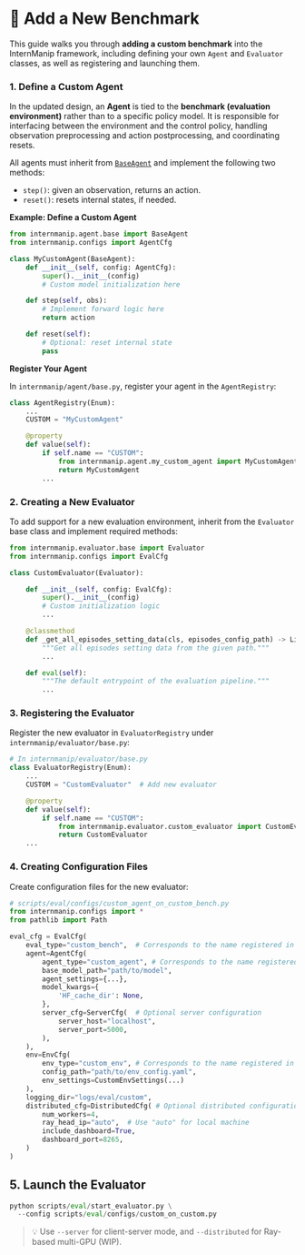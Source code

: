 # 🥇 Add a New Benchmark


This guide walks you through **adding a custom benchmark** into the InternManip framework, including defining your own `Agent` and `Evaluator` classes, as well as registering and launching them.

### 1. Define a Custom Agent


In the updated design, an **Agent** is tied to the **benchmark (evaluation environment)** rather than to a specific policy model. It is responsible for interfacing between the environment and the control policy, handling observation preprocessing and action postprocessing, and coordinating resets.


All agents must inherit from [`BaseAgent`](../../internmanip/agent/base.py) and implement the following two methods:

- `step()`: given an observation, returns an action.
- `reset()`: resets internal states, if needed.

**Example: Define a Custom Agent**
```python
from internmanip.agent.base import BaseAgent
from internmanip.configs import AgentCfg

class MyCustomAgent(BaseAgent):
    def __init__(self, config: AgentCfg):
        super().__init__(config)
        # Custom model initialization here

    def step(self, obs):
        # Implement forward logic here
        return action

    def reset(self):
        # Optional: reset internal state
        pass
```

**Register Your Agent**

In `internmanip/agent/base.py`, register your agent in the `AgentRegistry`:
```python
class AgentRegistry(Enum):
    ...
    CUSTOM = "MyCustomAgent"

    @property
    def value(self):
        if self.name == "CUSTOM":
            from internmanip.agent.my_custom_agent import MyCustomAgent
            return MyCustomAgent
        ...
 ```

<!---
Define a subclass of [`BaseAgent`](../../internmanip/agent/base.py) to implement two essential methods for model reset and step functionality. An [example](../../internmanip/agent/openvla_agent.py) based on the OpenVLA policy model is provided for reference.--->

### 2. Creating a New Evaluator

To add support for a new evaluation environment, inherit from the `Evaluator` base class and implement required methods:

```python
from internmanip.evaluator.base import Evaluator
from internmanip.configs import EvalCfg

class CustomEvaluator(Evaluator):

    def __init__(self, config: EvalCfg):
        super().__init__(config)
        # Custom initialization logic
        ...

    @classmethod
    def _get_all_episodes_setting_data(cls, episodes_config_path) -> List[Any]:
        """Get all episodes setting data from the given path."""
        ...

    def eval(self):
        """The default entrypoint of the evaluation pipeline."""
        ...
```

### 3. Registering the Evaluator

Register the new evaluator in `EvaluatorRegistry` under `internmanip/evaluator/base.py`:

```python
# In internmanip/evaluator/base.py
class EvaluatorRegistry(Enum):
    ...
    CUSTOM = "CustomEvaluator"  # Add new evaluator

    @property
    def value(self):
        if self.name == "CUSTOM":
            from internmanip.evaluator.custom_evaluator import CustomEvaluator
            return CustomEvaluator
    ...
```

### 4. Creating Configuration Files

Create configuration files for the new evaluator:

```python
# scripts/eval/configs/custom_agent_on_custom_bench.py
from internmanip.configs import *
from pathlib import Path

eval_cfg = EvalCfg(
    eval_type="custom_bench",  # Corresponds to the name registered in EvaluatorRegistry
    agent=AgentCfg(
        agent_type="custom_agent", # Corresponds to the name registered in AgentRegistry
        base_model_path="path/to/model",
        agent_settings={...},
        model_kwargs={
            'HF_cache_dir': None,
        },
        server_cfg=ServerCfg(  # Optional server configuration
            server_host="localhost",
            server_port=5000,
        ),
    ),
    env=EnvCfg(
        env_type="custom_env", # Corresponds to the name registered in EnvWrapperRegistry
        config_path="path/to/env_config.yaml",
        env_settings=CustomEnvSettings(...)
    ),
    logging_dir="logs/eval/custom",
    distributed_cfg=DistributedCfg( # Optional distributed configuration
        num_workers=4,
        ray_head_ip="auto",  # Use "auto" for local machine
        include_dashboard=True,
        dashboard_port=8265,
    )
)
```

## 5. Launch the Evaluator
```python
python scripts/eval/start_evaluator.py \
  --config scripts/eval/configs/custom_on_custom.py
```
> 💡 Use `--server` for client-server mode, and `--distributed` for Ray-based multi-GPU (WIP).
